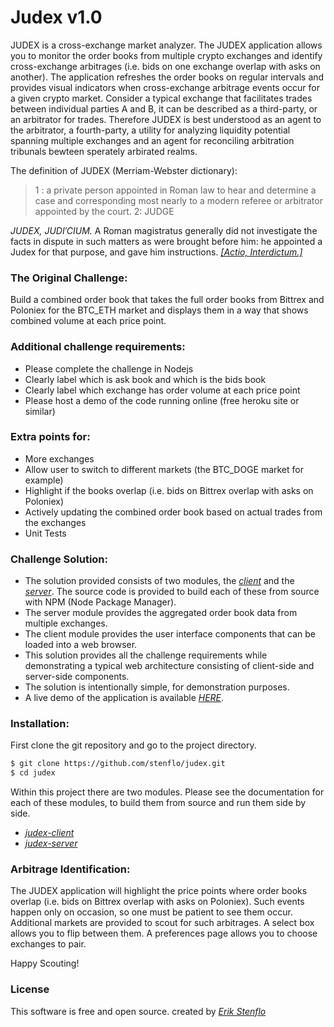 # Judex v1.0

JUDEX is a cross-exchange market analyzer. The JUDEX application allows you to monitor the order books from multiple crypto exchanges and identify cross-exchange arbitrages (i.e. bids on one exchange overlap with asks on another). The application refreshes the order books on regular intervals and provides visual indicators when cross-exchange arbitrage events occur for a given crypto market. Consider a typical exchange that facilitates trades between individual parties A and B, it can be described as a third-party, or an arbitrator for trades. Therefore JUDEX is best understood as an agent to the arbitrator, a fourth-party, a utility for analyzing liquidity potential spanning multiple exchanges and an agent for reconciling arbitration tribunals bewteen sperately arbirated realms.

The definition of JUDEX (Merriam-Webster dictionary):
> 1 : a private person appointed in Roman law to hear and determine a case and corresponding most nearly to a modern referee or arbitrator appointed by the court.
> 2: JUDGE

*JUDEX, JUDI′CIUM.* A Roman magistratus generally did not investigate the facts in dispute in such matters as were brought before him: he appointed a Judex for that purpose, and gave him instructions. *[[Actio, Interdictum.]](http://penelope.uchicago.edu/Thayer/E/Roman/Texts/secondary/SMIGRA*/Judex.html)*

### The Original Challenge:
Build a combined order book that takes the full order books from Bittrex and Poloniex for the BTC_ETH market and displays them in a way that shows combined volume at each price point.

### Additional challenge requirements:
* Please complete the challenge in Nodejs
* Clearly label which is ask book and which is the bids book
* Clearly label which exchange has order volume at each price point
* Please host a demo of the code running online (free heroku site or similar)

### Extra points for:
* More exchanges
* Allow user to switch to different markets (the BTC_DOGE market for example)
* Highlight if the books overlap (i.e. bids on Bittrex overlap with asks on Poloniex)
* Actively updating the combined order book based on actual trades from the exchanges
* Unit Tests

### Challenge Solution:
* The solution provided consists of two modules, the *[client](./judex-client)* and the *[server](./judex-server)*. The source code is provided to build each of these from source with NPM (Node Package Manager).
* The server module provides the aggregated order book data from multiple exchanges.
* The client module provides the user interface components that can be loaded into a web browser.
* This solution provides all the challenge requirements while demonstrating a typical web architecture consisting of client-side and server-side components.
* The solution is intentionally simple, for demonstration purposes.
* A live demo of the application is available *[HERE](http://judex.exchange)*.

### Installation:
First clone the git repository and go to the project directory.
```sh
$ git clone https://github.com/stenflo/judex.git
$ cd judex
```

Within this project there are two modules. Please see the documentation for each of these modules, to build them from source and run them side by side.
* *[judex-client](./judex-client)*
* *[judex-server](./judex-server)*

### Arbitrage Identification:
The JUDEX application will highlight the price points where order books overlap (i.e. bids on Bittrex overlap with asks on Poloniex). Such events happen only on occasion, so one must be patient to see them occur. Additional markets are provided to scout for such arbitrages. A select box allows you to flip between them. A preferences page allows you to choose exchanges to pair.

Happy Scouting!

### License
This software is free and open source.
created by *[Erik Stenflo](https://github.com/stenflo)*
